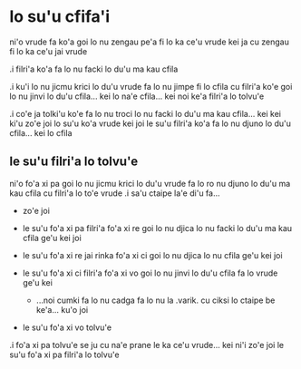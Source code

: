# lo su'u cfifa'i
ni'o vrude fa ko'a goi lo nu zengau pe'a fi lo ka ce'u vrude kei ja cu zengau fi lo ka ce'u jai vrude

.i filri'a ko'a fa lo nu facki lo du'u ma kau cfila

.i ku'i lo nu jicmu krici lo du'u vrude fa lo nu jimpe fi lo cfila cu filri'a ko'e goi lo nu jinvi lo du'u cfila... kei lo na'e cfila... kei noi ke'a filri'a lo tolvu'e

.i co'e ja tolki'u ko'e fa lo nu troci lo nu facki lo du'u ma kau cfila... kei kei ki'u zo'e joi lo su'u ko'a vrude kei joi le su'u filri'a ko'a fa lo nu djuno lo du'u cfila... kei lo cfila

## le su'u filri'a lo tolvu'e
ni'o fo'a xi pa goi lo nu jicmu krici lo du'u vrude fa lo ro nu djuno lo du'u ma kau cfila cu filri'a lo to'e vrude  .i sa'u ctaipe la'e di'u fa...

* zo'e joi
* le su'u fo'a xi pa filri'a fo'a xi re goi lo nu djica lo nu facki lo du'u ma kau cfila ge'u kei joi
* le su'u fo'a xi re jai rinka fo'a xi ci goi lo nu djica lo nu cfila ge'u kei joi
* le su'u fo'a xi ci filri'a fo'a xi vo goi lo nu jinvi lo du'u cfila fa lo vrude ge'u kei

  * ...noi cumki fa lo nu cadga fa lo nu la .varik. cu ciksi lo ctaipe be ke'a... ku'o joi

* le su'u fo'a xi vo tolvu'e

.i fo'a xi pa tolvu'e se ju cu na'e prane le ka ce'u vrude... kei ni'i zo'e joi le su'u fo'a xi pa filri'a lo tolvu'e
